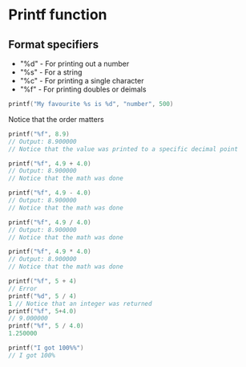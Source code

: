 # Printf function

## Format specifiers

- "%d" - For printing out a number
- "%s" - For a string
- "%c" - For printing a single character
- "%f" - For printing doubles or deimals

```c
printf("My favourite %s is %d", "number", 500)
```

Notice that the order matters

```c
printf("%f", 8.9)
// Output: 8.900000
// Notice that the value was printed to a specific decimal point
```

```c
printf("%f", 4.9 + 4.0)
// Output: 8.900000
// Notice that the math was done
```

```c
printf("%f", 4.9 - 4.0)
// Output: 8.900000
// Notice that the math was done
```

```c
printf("%f", 4.9 / 4.0)
// Output: 8.900000
// Notice that the math was done
```

```c
printf("%f", 4.9 * 4.0)
// Output: 8.900000
// Notice that the math was done
```

```c
printf("%f", 5 + 4)
// Error
printf("%d", 5 / 4)
1 // Notice that an integer was returned
printf("%f", 5+4.0)
// 9.000000
printf("%f", 5 / 4.0)
1.250000
```

```c
printf("I got 100%%")
// I got 100%
```
